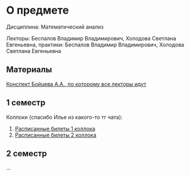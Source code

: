 # О предмете
Дисциплина: Математический анализ

Лекторы: Беспалов Владимир Владимирович, Холодова Светлана Евгеньевна, практики: Беспалов Владимир Владимирович, Холодова Светлана Евгеньевна

## Материалы

[Конспект Бойцева А.А., по которому все лекторы идут](https://drive.google.com/file/d/1djjiNfdQDAWuMCLIH2Q0yms76Agb54MP/view)

## 1 семестр

Коллоки (cпасибо Илье из какого-то тг чата):
1. [Расписанные билеты 1 коллока](https://disk.yandex.ru/d/4buhC9AeNkqRqA)
2. [Расписанные билеты 2 коллока](https://disk.yandex.ru/i/bJikRg6WH66Maw)

## 2 семестр

...